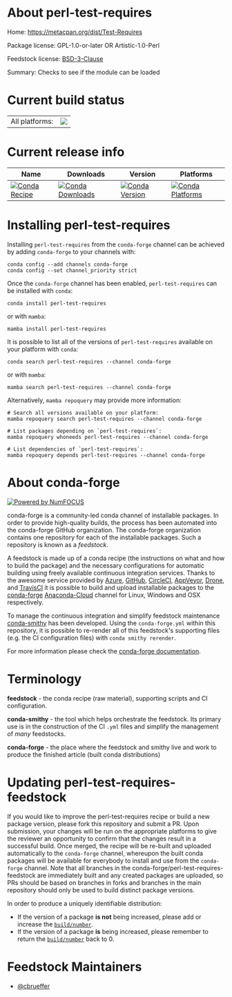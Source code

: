 About perl-test-requires
========================

Home: https://metacpan.org/dist/Test-Requires

Package license: GPL-1.0-or-later OR Artistic-1.0-Perl

Feedstock license: [BSD-3-Clause](https://github.com/conda-forge/perl-test-requires-feedstock/blob/main/LICENSE.txt)

Summary: Checks to see if the module can be loaded

Current build status
====================


<table><tr><td>All platforms:</td>
    <td>
      <a href="https://dev.azure.com/conda-forge/feedstock-builds/_build/latest?definitionId=17605&branchName=main">
        <img src="https://dev.azure.com/conda-forge/feedstock-builds/_apis/build/status/perl-test-requires-feedstock?branchName=main">
      </a>
    </td>
  </tr>
</table>

Current release info
====================

| Name | Downloads | Version | Platforms |
| --- | --- | --- | --- |
| [![Conda Recipe](https://img.shields.io/badge/recipe-perl--test--requires-green.svg)](https://anaconda.org/conda-forge/perl-test-requires) | [![Conda Downloads](https://img.shields.io/conda/dn/conda-forge/perl-test-requires.svg)](https://anaconda.org/conda-forge/perl-test-requires) | [![Conda Version](https://img.shields.io/conda/vn/conda-forge/perl-test-requires.svg)](https://anaconda.org/conda-forge/perl-test-requires) | [![Conda Platforms](https://img.shields.io/conda/pn/conda-forge/perl-test-requires.svg)](https://anaconda.org/conda-forge/perl-test-requires) |

Installing perl-test-requires
=============================

Installing `perl-test-requires` from the `conda-forge` channel can be achieved by adding `conda-forge` to your channels with:

```
conda config --add channels conda-forge
conda config --set channel_priority strict
```

Once the `conda-forge` channel has been enabled, `perl-test-requires` can be installed with `conda`:

```
conda install perl-test-requires
```

or with `mamba`:

```
mamba install perl-test-requires
```

It is possible to list all of the versions of `perl-test-requires` available on your platform with `conda`:

```
conda search perl-test-requires --channel conda-forge
```

or with `mamba`:

```
mamba search perl-test-requires --channel conda-forge
```

Alternatively, `mamba repoquery` may provide more information:

```
# Search all versions available on your platform:
mamba repoquery search perl-test-requires --channel conda-forge

# List packages depending on `perl-test-requires`:
mamba repoquery whoneeds perl-test-requires --channel conda-forge

# List dependencies of `perl-test-requires`:
mamba repoquery depends perl-test-requires --channel conda-forge
```


About conda-forge
=================

[![Powered by
NumFOCUS](https://img.shields.io/badge/powered%20by-NumFOCUS-orange.svg?style=flat&colorA=E1523D&colorB=007D8A)](https://numfocus.org)

conda-forge is a community-led conda channel of installable packages.
In order to provide high-quality builds, the process has been automated into the
conda-forge GitHub organization. The conda-forge organization contains one repository
for each of the installable packages. Such a repository is known as a *feedstock*.

A feedstock is made up of a conda recipe (the instructions on what and how to build
the package) and the necessary configurations for automatic building using freely
available continuous integration services. Thanks to the awesome service provided by
[Azure](https://azure.microsoft.com/en-us/services/devops/), [GitHub](https://github.com/),
[CircleCI](https://circleci.com/), [AppVeyor](https://www.appveyor.com/),
[Drone](https://cloud.drone.io/welcome), and [TravisCI](https://travis-ci.com/)
it is possible to build and upload installable packages to the
[conda-forge](https://anaconda.org/conda-forge) [Anaconda-Cloud](https://anaconda.org/)
channel for Linux, Windows and OSX respectively.

To manage the continuous integration and simplify feedstock maintenance
[conda-smithy](https://github.com/conda-forge/conda-smithy) has been developed.
Using the ``conda-forge.yml`` within this repository, it is possible to re-render all of
this feedstock's supporting files (e.g. the CI configuration files) with ``conda smithy rerender``.

For more information please check the [conda-forge documentation](https://conda-forge.org/docs/).

Terminology
===========

**feedstock** - the conda recipe (raw material), supporting scripts and CI configuration.

**conda-smithy** - the tool which helps orchestrate the feedstock.
                   Its primary use is in the construction of the CI ``.yml`` files
                   and simplify the management of *many* feedstocks.

**conda-forge** - the place where the feedstock and smithy live and work to
                  produce the finished article (built conda distributions)


Updating perl-test-requires-feedstock
=====================================

If you would like to improve the perl-test-requires recipe or build a new
package version, please fork this repository and submit a PR. Upon submission,
your changes will be run on the appropriate platforms to give the reviewer an
opportunity to confirm that the changes result in a successful build. Once
merged, the recipe will be re-built and uploaded automatically to the
`conda-forge` channel, whereupon the built conda packages will be available for
everybody to install and use from the `conda-forge` channel.
Note that all branches in the conda-forge/perl-test-requires-feedstock are
immediately built and any created packages are uploaded, so PRs should be based
on branches in forks and branches in the main repository should only be used to
build distinct package versions.

In order to produce a uniquely identifiable distribution:
 * If the version of a package **is not** being increased, please add or increase
   the [``build/number``](https://docs.conda.io/projects/conda-build/en/latest/resources/define-metadata.html#build-number-and-string).
 * If the version of a package **is** being increased, please remember to return
   the [``build/number``](https://docs.conda.io/projects/conda-build/en/latest/resources/define-metadata.html#build-number-and-string)
   back to 0.

Feedstock Maintainers
=====================

* [@cbrueffer](https://github.com/cbrueffer/)

